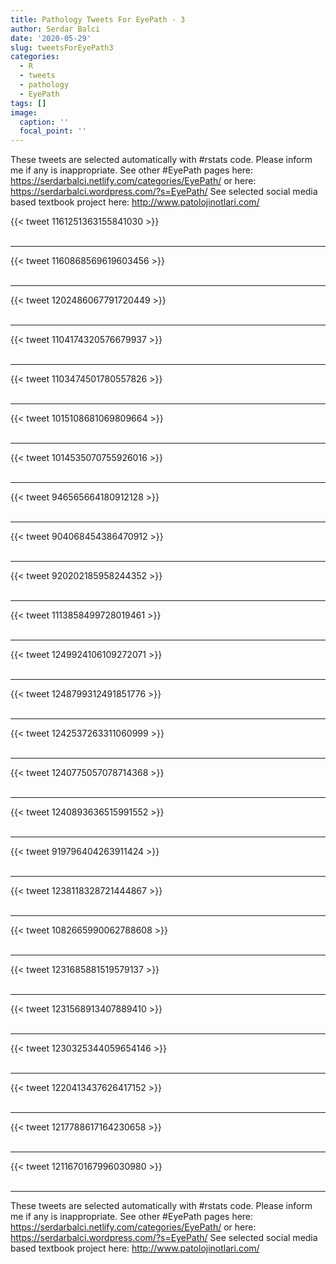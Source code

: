 ```yaml
---
title: Pathology Tweets For EyePath - 3
author: Serdar Balci
date: '2020-05-29'
slug: tweetsForEyePath3
categories:
  - R
  - tweets
  - pathology
  - EyePath
tags: []
image:
  caption: ''
  focal_point: ''
---
```



These tweets are selected automatically with #rstats code. Please inform me if any is inappropriate.
See other #EyePath pages here: https://serdarbalci.netlify.com/categories/EyePath/  or here: https://serdarbalci.wordpress.com/?s=EyePath/ 
See selected social media based textbook project here: http://www.patolojinotlari.com/

{{< tweet 1161251363155841030 >}}
<br>
<br>
<hr>
{{< tweet 1160868569619603456 >}}
<br>
<br>
<hr>
{{< tweet 1202486067791720449 >}}
<br>
<br>
<hr>
{{< tweet 1104174320576679937 >}}
<br>
<br>
<hr>
{{< tweet 1103474501780557826 >}}
<br>
<br>
<hr>
{{< tweet 1015108681069809664 >}}
<br>
<br>
<hr>
{{< tweet 1014535070755926016 >}}
<br>
<br>
<hr>
{{< tweet 946565664180912128 >}}
<br>
<br>
<hr>
{{< tweet 904068454386470912 >}}
<br>
<br>
<hr>
{{< tweet 920202185958244352 >}}
<br>
<br>
<hr>
{{< tweet 1113858499728019461 >}}
<br>
<br>
<hr>
{{< tweet 1249924106109272071 >}}
<br>
<br>
<hr>
{{< tweet 1248799312491851776 >}}
<br>
<br>
<hr>
{{< tweet 1242537263311060999 >}}
<br>
<br>
<hr>
{{< tweet 1240775057078714368 >}}
<br>
<br>
<hr>
{{< tweet 1240893636515991552 >}}
<br>
<br>
<hr>
{{< tweet 919796404263911424 >}}
<br>
<br>
<hr>
{{< tweet 1238118328721444867 >}}
<br>
<br>
<hr>
{{< tweet 1082665990062788608 >}}
<br>
<br>
<hr>
{{< tweet 1231685881519579137 >}}
<br>
<br>
<hr>
{{< tweet 1231568913407889410 >}}
<br>
<br>
<hr>
{{< tweet 1230325344059654146 >}}
<br>
<br>
<hr>
{{< tweet 1220413437626417152 >}}
<br>
<br>
<hr>
{{< tweet 1217788617164230658 >}}
<br>
<br>
<hr>
{{< tweet 1211670167996030980 >}}
<br>
<br>
<hr>


These tweets are selected automatically with #rstats code. Please inform me if any is inappropriate.
See other #EyePath pages here: https://serdarbalci.netlify.com/categories/EyePath/  or here: https://serdarbalci.wordpress.com/?s=EyePath/ 
See selected social media based textbook project here: http://www.patolojinotlari.com/
